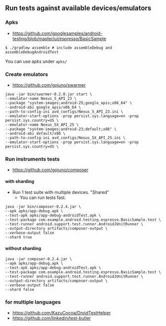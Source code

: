 ## Run tests against available devices/emulators
### Apks
- https://github.com/googlesamples/android-testing/blob/master/ui/espresso/BasicSample

```
$ ./gradlew assemble # include assembleDebug and assembleDebugAndroidTest
```

You can use apks under `apks/`

### Create emulators
- https://github.com/gojuno/swarmer

```
java -jar bin/swarmer-0.2.0.jar start \
--emulator-name Nexus_5_API_23 \
--package "system-images;android-25;google_apis;x86_64" \
--android-abi google_apis/x86_64 \
--path-to-config-ini avd_configs/Nexus_5_API_23.ini \
--emulator-start-options -prop persist.sys.language=en -prop persist.sys.country=US \
--emulator-name Nexus_5X_API_25 \
--package "system-images;android-23;default;x86" \
--android-abi default/x86 \
--path-to-config-ini avd_configs/Nexus_5X_API_25.ini \
--emulator-start-options -prop persist.sys.language=en -prop persist.sys.country=US \
```

### Run instruments tests
- https://github.com/gojuno/composer

#### with sharding
- Run 1 test suite with multiple devices. "Shared"
    - You can run tests fast.

```
java -jar bin/composer-0.2.4.jar \
--apk apks/app-debug.apk \
--test-apk apks/app-debug-androidTest.apk \
--test-package com.example.android.testing.espresso.BasicSample.test \
--test-runner android.support.test.runner.AndroidJUnitRunner \
--output-directory artifacts/composer-output \
--verbose-output false
--shard true
```

#### without sharding

```
java -jar composer-0.2.4.jar \
--apk apks/app-debug.apk \
--test-apk apks/app-debug-androidTest.apk \
--test-package com.example.android.testing.espresso.BasicSample.test \
--test-runner android.support.test.runner.AndroidJUnitRunner \
--output-directory artifacts/composer-output \
--verbose-output false
--shard false
```

### for multiple languages
- https://github.com/KazuCocoa/DroidTestHelper
- https://github.com/linkedin/test-butler
